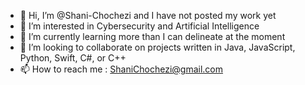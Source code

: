 - 👋 Hi, I’m @Shani-Chochezi and I have not posted my work yet
- 👀 I’m interested in Cybersecurity and Artificial Intelligence
- 🌱 I’m currently learning more than I can delineate at the moment
- 💞️ I’m looking to collaborate on projects written in Java, JavaScript, Python, Swift, C#, or C++
- 📫 How to reach me : ShaniChochezi@gmail.com

<!---
Shani-Chochezi/Shani-Chochezi is a ✨ special ✨ repository because its `README.md` (this file) appears on your GitHub profile.
You can click the Preview link to take a look at your changes.
--->
